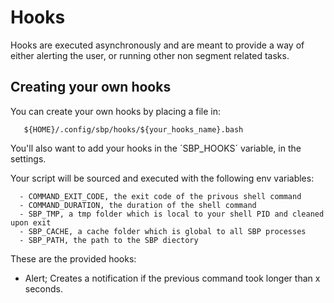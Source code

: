 # Hooks

Hooks are executed asynchronously and are meant to provide a way of either
alerting the user, or running other non segment related tasks.

## Creating your own hooks
You can create your own hooks by placing a file in:
```
   ${HOME}/.config/sbp/hooks/${your_hooks_name}.bash
```

You'll also want to add your hooks in the ´SBP_HOOKS´ variable, in the settings.

Your script will be sourced and executed with the following env variables:
```
  - COMMAND_EXIT_CODE, the exit code of the privous shell command
  - COMMAND_DURATION, the duration of the shell command
  - SBP_TMP, a tmp folder which is local to your shell PID and cleaned upon exit
  - SBP_CACHE, a cache folder which is global to all SBP processes
  - SBP_PATH, the path to the SBP diectory
```

These are the provided hooks:
- Alert; Creates a notification if the previous command took longer than x
seconds.
